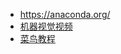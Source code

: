 + https://anaconda.org/
+ [机器视觉视频](https://www.bilibili.com/video/BV1ghtRzZEHu)
+ [菜鸟教程](https://www.runoob.com/opencv/opencv-haar.html)
